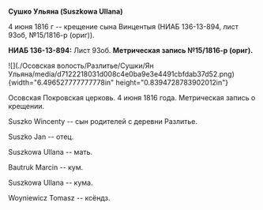 **Сушко Ульяна (Suszkowa Ullana)**

4 июня 1816 г -- крещение сына Винцентыя (НИАБ 136-13-894, лист 93об,
№15/1816-р (ориг)).

**НИАБ 136-13-894:** Лист 93об. **Метрическая запись №15/1816-р
(ориг).**

![](./Осовская волость/Разлитье/Сушки/Ян Ульяна/media/d7122218031d008c4e0ba9e3e4491cbfdab37d52.png){width="6.496527777777778in"
height="0.8394728783902012in"}

Осовская Покровская церковь. 4 июня 1816 года. Метрическая запись о
крещении.

Suszko Wincenty -- сын родителей с деревни Разлитье.

Suszko Jan -- отец.

Suszkowa Ullana -- мать.

Bautruk Marcin -- кум.

Suszkowa Ullana -- кума.

Woyniewicz Tomasz -- ксёндз.
